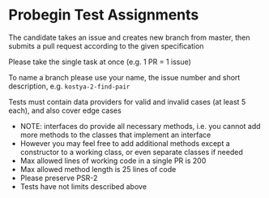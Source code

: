 # Probegin Test Assignments

The candidate takes an issue and creates new branch from master, then submits a pull request according to the given specification

Please take the single task at once (e.g. 1 PR = 1 issue)

To name a branch please use your name, the issue number and short description, e.g. `kostya-2-find-pair`

Tests must contain data providers for valid and invalid cases (at least 5 each), and also cover edge cases

* NOTE: interfaces do provide all necessary methods, i.e. you cannot add more methods to the classes that implement an interface
* However you may feel free to add additional methods except a constructor to a working class, or even separate classes if needed
* Max allowed lines of working code in a single PR is 200
* Max allowed method length is 25 lines of code
* Please preserve PSR-2
* Tests have not limits described above
